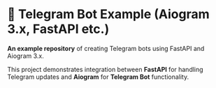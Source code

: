 # 🤖 Telegram Bot Example (Aiogram 3.x, FastAPI etc.)

**An example repository** of creating Telegram bots using FastAPI and Aiogram 3.x.

This project demonstrates integration between **FastAPI** for handling Telegram updates and **Aiogram** for **Telegram Bot** functionality.
